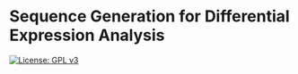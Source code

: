 
<!-- README.md is generated from README.Rmd. Please edit that file -->
Sequence Generation for Differential Expression Analysis
========================================================

[![License: GPL v3](https://img.shields.io/badge/License-GPL%20v3-blue.svg)](http://www.gnu.org/licenses/gpl-3.0)
